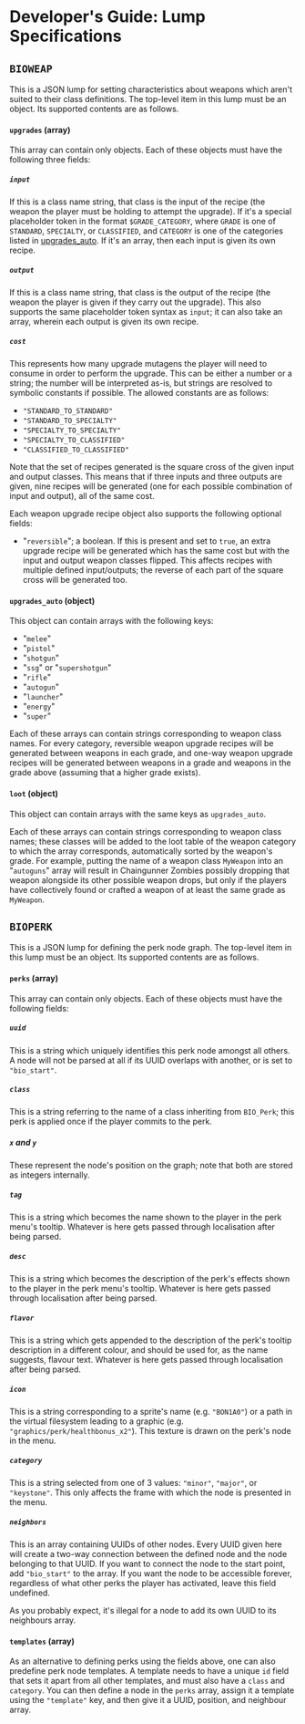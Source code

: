 # Developer's Guide: Lump Specifications

## `BIOWEAP`

This is a JSON lump for setting characteristics about weapons which aren't suited to their class definitions. The top-level item in this lump must be an object. Its supported contents are as follows.

#### `upgrades` (array)

This array can contain only objects. Each of these objects must have the following three fields:

##### `input`

If this is a class name string, that class is the input of the recipe (the weapon the player must be holding to attempt the upgrade).
If it's a special placeholder token in the format `$GRADE_CATEGORY`, where `GRADE` is one of `STANDARD`, `SPECIALTY`, or `CLASSIFIED`, and `CATEGORY` is one of the categories listed in [upgrades_auto](#upgrades_auto-object).
If it's an array, then each input is given its own recipe.

##### `output`

If this is a class name string, that class is the output of the recipe (the weapon the player is given if they carry out the upgrade).
This also supports the same placeholder token syntax as `input`; it can also take an array,
wherein each output is given its own recipe.

##### `cost`

This represents how many upgrade mutagens the player will need to consume in order to perform the upgrade. This can be either a number or a string; the number will be interpreted as-is, but strings are resolved to symbolic constants if possible. The allowed constants are as follows:

- `"STANDARD_TO_STANDARD"`
- `"STANDARD_TO_SPECIALTY"`
- `"SPECIALTY_TO_SPECIALTY"`
- `"SPECIALTY_TO_CLASSIFIED"`
- `"CLASSIFIED_TO_CLASSIFIED"`

Note that the set of recipes generated is the square cross of the given input and output classes. This means that if three inputs and three outputs are given, nine recipes will be generated (one for each possible combination of input and output), all of the same cost.

Each weapon upgrade recipe object also supports the following optional fields:

- "`reversible`"; a boolean. If this is present and set to `true`, an extra upgrade recipe will be generated which has the same cost but with the input and output weapon classes flipped. This affects recipes with multiple defined input/outputs; the reverse of each part of the square cross will be generated too.

#### `upgrades_auto` (object)

This object can contain arrays with the following keys:

- "`melee`"
- "`pistol`"
- "`shotgun`"
- "`ssg`" or "`supershotgun`"
- "`rifle`"
- "`autogun`"
- "`launcher`"
- "`energy`"
- "`super`"  

Each of these arrays can contain strings corresponding to weapon class names. For every category, reversible weapon upgrade recipes will be generated between weapons in each grade, and one-way weapon upgrade recipes will be generated between weapons in a grade and weapons in the grade above (assuming that a higher grade exists).

#### `loot` (object)

This object can contain arrays with the same keys as `upgrades_auto`.

Each of these arrays can contain strings corresponding to weapon class names; these classes will be added to the loot table of the weapon category to which the array corresponds, automatically sorted by the weapon's grade. For example, putting the name of a weapon class `MyWeapon` into an "`autoguns`" array will result in Chaingunner Zombies possibly dropping that weapon alongside its other possible weapon drops, but only if the players have collectively found or crafted a weapon of at least the same grade as `MyWeapon`.

## `BIOPERK`

This is a JSON lump for defining the perk node graph. The top-level item in this lump must be an object. Its supported contents are as follows.

#### `perks` (array)

This array can contain only objects. Each of these objects must have the following fields:

##### `uuid`

This is a string which uniquely identifies this perk node amongst all others. A node will not be parsed at all if its UUID overlaps with another, or is set to `"bio_start"`.

##### `class`

This is a string referring to the name of a class inheriting from `BIO_Perk`; this perk is applied once if the player commits to the perk.

##### `x` and `y`

These represent the node's position on the graph; note that both are stored as integers internally.

##### `tag`

This is a string which becomes the name shown to the player in the perk menu's tooltip. Whatever is here gets passed through localisation after being parsed.

##### `desc`

This is a string which becomes the description of the perk's effects shown to the player in the perk menu's tooltip. Whatever is here gets passed 
through localisation after being parsed.

##### `flavor`

This is a string which gets appended to the description of the perk's tooltip description in a different colour, and should be used for, as the name suggests, flavour text. Whatever is here gets passed through localisation after being parsed.

##### `icon`

This is a string corresponding to a sprite's name (e.g. `"BON1A0"`) or a path in the virtual filesystem leading to a graphic (e.g. `"graphics/perk/healthbonus_x2"`). This texture is drawn on the perk's node in the menu.

##### `category`

This is a string selected from one of 3 values: `"minor"`, `"major"`, or `"keystone"`. This only affects the frame with which the node is presented in the menu.

##### `neighbors`

This is an array containing UUIDs of other nodes. Every UUID given here will create a two-way connection between the defined node and the node belonging to that UUID. If you want to connect the node to the start point, add `"bio_start"` to the array. If you want the node to be accessible forever, regardless of what other perks the player has activated, leave this field undefined.

As you probably expect, it's illegal for a node to add its own UUID to its neighbours array.

#### `templates` (array)

As an alternative to defining perks using the fields above, one can also predefine perk node templates. A template needs to have a unique `id` field that sets it apart from all other templates, and must also have a `class` and `category`. You can then define a node in the `perks` array, assign it a template using the `"template"` key, and then give it a UUID, position, and neighbour array.
